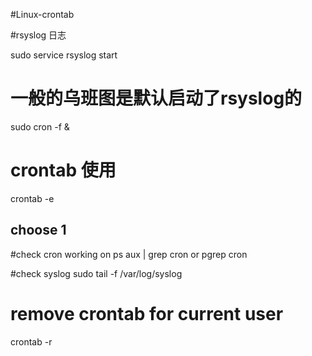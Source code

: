 #Linux-crontab

#rsyslog   日志

sudo service rsyslog start

# 一般的乌班图是默认启动了rsyslog的

sudo cron -f &

# crontab 使用
crontab -e
## choose 1

#check cron working on
ps aux | grep cron 
or
pgrep cron

#check syslog
sudo tail -f /var/log/syslog

# remove crontab for current user
crontab -r


